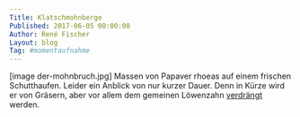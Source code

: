 ```yaml
---
Title: Klatschmohnberge
Published: 2017-06-05 00:00:00
Author: René Fischer
Layout: blog
Tag: #momentaufnahme
---
```

[image der-mohnbruch.jpg]
Massen von Papaver rhoeas auf einem frischen Schutthaufen. Leider ein Anblick von nur kurzer Dauer. Denn in Kürze wird er von Gräsern, aber vor allem dem gemeinen Löwenzahn [verdrängt](https://de.wikipedia.org/wiki/Klatschmohn#Vorkommen) werden.